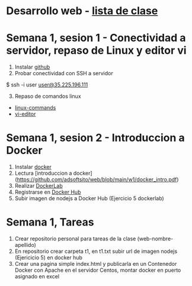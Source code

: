 # Desarrollo web - [lista de clase](https://docs.google.com/spreadsheets/d/1PmG3D180j-ibKs59m2--aFQjJVEJWIKGfQeZC_SL8KA/edit?usp=sharing)
# Semana 1, sesion 1 - Conectividad a servidor, repaso de Linux y editor vi

1. Instalar [github](https://git-scm.com/downloads)
2. Probar conectividad con SSH a servidor

$  ssh -i user user@35.225.196.111

3. Repaso de comandos linux

-	[linux-commands](https://github.com/adsoftsito/web/blob/main/w1/linuxcommands.pdf)
-	[vi-editor](https://github.com/adsoftsito/web/blob/main/w1/vi-editor.pdf)

# Semana 1, sesion 2 - Introduccion a Docker
1. Instalar [docker](https://docs.docker.com/engine/install/centos/)
2. Lectura [introduccion a docker] (https://github.com/adsoftsito/web/blob/main/w1/docker_intro.pdf)
3. Realizar [DockerLab](https://github.com/adsoftsito/web/blob/main/w1/dockerlab.pdf)
4. Registrarse en [Docker Hub](https://hub.docker.com/)
5. Subir imagen de nodejs a Docker Hub (Ejercicio 5 dockerlab)

# Semana 1, Tareas
1. Crear repositorio personal para tareas de la clase (web-nombre-apellido)
2. En repositorio crear carpeta t1, en t1.txt subir url de imagen nodejs (Ejericicio 5) en docker hub
3. Crear una pagina simple index.html y publicarla en un Contenedor Docker con Apache en el servidor Centos, montar docker en puerto asignado en excel



